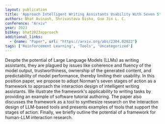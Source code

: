 ```yaml
---
layout: publication
title: 'Approach Intelligent Writing Assistants Usability With Seven Stages Of Action'
authors: Bhat Avinash, Shrivastava Disha, Guo Jin L. C.
conference: "Arxiv"
year: 2023
bibkey: bhat2023approach
additional_links:
  - {name: "Paper", url: "https://arxiv.org/abs/2304.02822"}
tags: ['Reinforcement Learning', 'Tools', 'Uncategorized']
---
```

Despite the potential of Large Language Models (LLMs) as writing assistants, they are plagued by issues like coherence and fluency of the model output, trustworthiness, ownership of the generated content, and predictability of model performance, thereby limiting their usability. In this position paper, we propose to adopt Norman's seven stages of action as a framework to approach the interaction design of intelligent writing assistants. We illustrate the framework's applicability to writing tasks by providing an example of software tutorial authoring. The paper also discusses the framework as a tool to synthesize research on the interaction design of LLM-based tools and presents examples of tools that support the stages of action. Finally, we briefly outline the potential of a framework for human-LLM interaction research.
